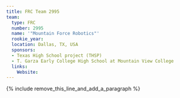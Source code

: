 ```yaml
---
title: FRC Team 2995
team:
  type: FRC
  number: 2995
  name: '"Mountain Force Robotics"'
  rookie_year:
  location: Dallas, TX, USA
  sponsors:
  - Texas High School project (THSP)
  - T. Garza Early College High School at Mountain View College
  links:
    Website:
---
```


{% include remove_this_line_and_add_a_paragraph %}